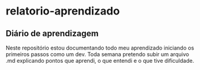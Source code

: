 # relatorio-aprendizado
## Diário de aprendizagem
Neste repositório estou documentando todo meu aprendizado iniciando os primeiros passos como um dev. Toda semana pretendo subir um arquivo .md
explicando pontos que aprendi, o que entendi e o que tive dificuldade.
